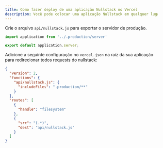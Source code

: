 ```yaml
---
title: Como fazer deploy de uma aplicação Nullstack no Vercel
description: Você pode colocar uma aplicação Nullstack em qualquer lugar. Faça deploy da sua applicação no Vercel, Heroku, AWS, Azure, GitHub pages, ou em qualquer outro lugar.
---
```


Crie o arquivo `api/nullstack.js` para exportar o servidor de produção.

```js
import application from '../.production/server'

export default application.server;
```

Adicione a seguinte configuração no `vercel.json` na raiz da sua aplicação para redirecionar todos requests do nullstack:

```json
{
  "version": 2,
  "functions": {
    "api/nullstack.js": {
      "includeFiles": ".production/**"
    }
  },
  "routes": [
    {
      "handle": "filesystem"
    },
    {
      "src": "(.*)",
      "dest": "api/nullstack.js"
    }
  ]
}
```